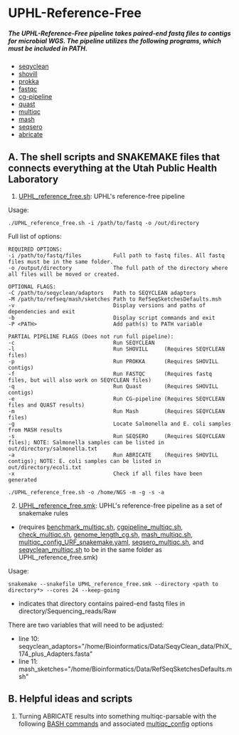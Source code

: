 # UPHL-Reference-Free
##### The UPHL-Reference-Free pipeline takes paired-end fastq files to contigs for microbial WGS. The pipeline utilizes the following programs, which must be included in PATH.
- [seqyclean](https://github.com/ibest/seqyclean)
- [shovill](https://github.com/tseemann/shovill)
- [prokka](https://github.com/tseemann/prokka)
- [fastqc](https://github.com/s-andrews/FastQC)
- [cg-pipeline](https://github.com/lskatz/CG-Pipeline)
- [quast](https://github.com/ablab/quast)
- [multiqc](https://github.com/ewels/MultiQC)
- [mash](https://github.com/marbl/Mash)
- [seqsero](https://github.com/denglab/SeqSero)
- [abricate](https://github.com/tseemann/abricate)

## A. The shell scripts and SNAKEMAKE files that connects everything at the Utah Public Health Laboratory
1. [UPHL_reference_free.sh](UPHL_reference_free.sh): UPHL's reference-free pipeline

Usage:
```
./UPHL_reference_free.sh -i /path/to/fastq -o /out/directory
```
Full list of options:
```
REQUIRED OPTIONS:
-i /path/to/fastq/files          Full path to fastq files. All fastq files must be in the same folder.
-o /output/directory             The full path of the directory where all files will be moved or created.

OPTIONAL FLAGS:
-C /path/to/seqyclean/adaptors   Path to SEQYCLEAN adaptors
-M /path/to/refseq/mash/sketches Path to RefSeqSketchesDefaults.msh
-v                               Display versions and paths of dependencies and exit
-b                               Display script commands and exit
-P <PATH>                        Add path(s) to PATH variable

PARTIAL PIPELINE FLAGS (Does not run full pipeline):
-c                               Run SEQYCLEAN
-l                               Run SHOVILL     (Requires SEQYCLEAN files)
-p                               Run PROKKA      (Requires SHOVILL contigs)
-f                               Run FASTQC      (Requires fastq files, but will also work on SEQYCLEAN files)
-q                               Run Quast       (Requires SHOVILL contigs)
-e                               Run CG-pipeline (Requires SEQYCLEAN files and QUAST results)
-m                               Run Mash        (Requires SEQYCLEAN files)
-g                               Locate Salmonella and E. coli samples from MASH results
-s                               Run SEQSERO     (Requires SEQYCLEAN files); NOTE: Salmonella samples can be listed in out/directory/salmonella.txt
-a                               Run ABRICATE    (Requires SHOVILL contigs); NOTE: E. coli samples can be listed in out/directory/ecoli.txt
-x                               Check if all files have been generated

./UPHL_reference_free.sh -o /home/NGS -m -g -s -a
```


2. [UPHL_reference_free.smk](UPHL_reference_free_smk): UPHL's reference-free pipeline as a set of snakemake rules 
- (requires [benchmark_multiqc.sh](benchmark_multiqc.sh), [cgpipeline_multiqc.sh](cgpipeline_multiqc.sh), [check_multiqc.sh](check_multiqc.sh), [genome_length_cg.sh](genome_length_cg.sh), [mash_multiqc.sh](mash_multiqc.sh), [multiqc_config_URF_snakemake.yaml](multiqc_config_URF_snakemake.yaml), [seqsero_multiqc.sh](seqsero_multiqc.sh), and [seqyclean_multiqc.sh](seqyclean_multiqc.sh) to be in the same folder as UPHL_reference_free.smk)

Usage:
```
snakemake --snakefile UPHL_reference_free.smk --directory <path to directory*> --cores 24 --keep-going
```
* indicates that directory contains paired-end fastq files in directory/Sequencing_reads/Raw

There are two variables that will need to be adjusted: 
- line 10: seqyclean_adaptors="/home/Bioinformatics/Data/SeqyClean_data/PhiX_174_plus_Adapters.fasta"
- line 11: mash_sketches="/home/Bioinformatics/Data/RefSeqSketchesDefaults.msh"


## B. Helpful ideas and scripts

1. Turning ABRICATE results into something multiqc-parsable with the following [BASH commands](abricate_to_multiqc_heatmap.sh) and associated [multiqc_config](abricate_multiqc_config_options.yaml) options
